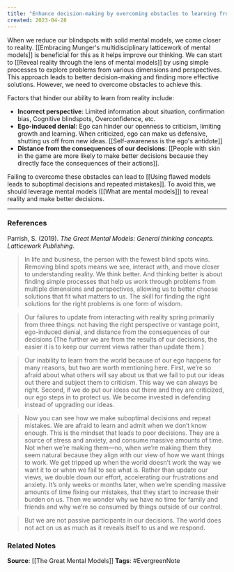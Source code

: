 ```yaml
---
title: "Enhance decision-making by overcoming obstacles to learning from reality"
created: 2023-04-28
---
```


When we reduce our blindspots with solid mental models, we come closer to reality. [[Embracing Munger's multidisciplinary latticework of mental models]] is beneficial for this as it helps improve our thinking. We can start to [[Reveal reality through the lens of mental models]] by using simple processes to explore problems from various dimensions and perspectives. This approach leads to better decision-making and finding more effective solutions. However, we need to overcome obstacles to achieve this.

Factors that hinder our ability to learn from reality include: 
- **Incorrect perspective**: Limited information about situation, confirmation bias, Cognitive blindspots, Overconfidence, etc.
- **Ego-induced denial**: Ego can hinder our openness to criticism, limiting growth and learning. When criticized, ego can make us defensive, shutting us off from new ideas. [[Self-awareness is the ego's antidote]]
- **Distance from the consequences of our decisions**: [[People with skin in the game are more likely to make better decisions because they directly face the consequences of their actions]].

Failing to overcome these obstacles can lead to [[Using flawed models leads to suboptimal decisions and repeated mistakes]]. To avoid this, we should leverage mental models ([[What are mental models]]) to reveal reality and make better decisions. 

--- 
### References

Parrish, S. (2019). _The Great Mental Models: General thinking concepts. Latticework Publishing_.

> In life and business, the person with the fewest blind spots wins. Removing blind spots means we see, interact with, and move closer to understanding reality. We think better. And thinking better is about finding simple processes that help us work through problems from multiple dimensions and perspectives, allowing us to better choose solutions that fit what matters to us. The skill for finding the right solutions for the right problems is one form of wisdom. 

> Our failures to update from interacting with reality spring primarily from three things: not having the right perspective or vantage point, ego-induced denial, and distance from the consequences of our decisions (The further we are from the results of our decisions, the easier it is to keep our current views rather than update them.)

> Our inability to learn from the world because of our ego happens for many reasons, but two are worth mentioning here. First, we’re so afraid about what others will say about us that we fail to put our ideas out there and subject them to criticism. This way we can always be right. Second, if we do put our ideas out there and they are criticized, our ego steps in to protect us. We become invested in defending instead of upgrading our ideas.

> Now you can see how we make suboptimal decisions and repeat mistakes. We are afraid to learn and admit when we don’t know enough. This is the mindset that leads to poor decisions. They are a source of stress and anxiety, and consume massive amounts of time. Not when we’re making them—no, when we’re making them they seem natural because they align with our view of how we want things to work. We get tripped up when the world doesn’t work the way we want it to or when we fail to see what is. Rather than update our views, we double down our effort, accelerating our frustrations and anxiety. It’s only weeks or months later, when we’re spending massive amounts of time fixing our mistakes, that they start to increase their burden on us. Then we wonder why we have no time for family and friends and why we’re so consumed by things outside of our control. 

> But we are not passive participants in our decisions. The world does not act on us as much as it reveals itself to us and we respond.

### Related Notes
**Source**: [[The Great Mental Models]]
**Tags**: #EvergreenNote